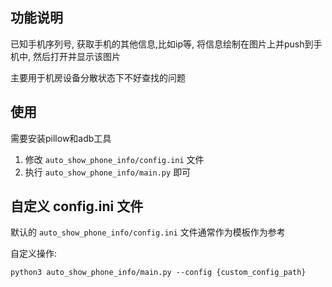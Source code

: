 ## 功能说明

已知手机序列号, 获取手机的其他信息,比如ip等, 将信息绘制在图片上并push到手机中, 然后打开并显示该图片

主要用于机房设备分散状态下不好查找的问题

## 使用

需要安装pillow和adb工具

1. 修改 `auto_show_phone_info/config.ini` 文件
2. 执行 `auto_show_phone_info/main.py` 即可

## 自定义 config.ini 文件

默认的 `auto_show_phone_info/config.ini` 文件通常作为模板作为参考

自定义操作:

```shell script
python3 auto_show_phone_info/main.py --config {custom_config_path}
```
